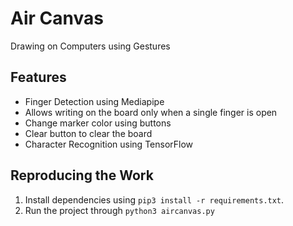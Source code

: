 # Air Canvas

Drawing on Computers using Gestures

## Features

-   Finger Detection using Mediapipe
-   Allows writing on the board only when a single finger is open
-   Change marker color using buttons
-   Clear button to clear the board
-   Character Recognition using TensorFlow

## Reproducing the Work

1.  Install dependencies using `pip3 install -r requirements.txt`.
2.  Run the project through `python3 aircanvas.py`
